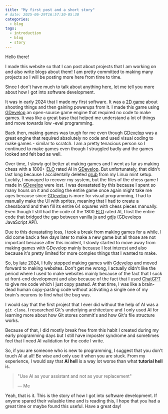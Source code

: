 ```yaml
---
title: "My first post and a short story"
# date: 2025-06-29T16:57:30-05:30
categories:
  - blog
tags:
  - introduction
  - blog
  - story
---
```


Hello there!

I made this website so that I can post about projects that I am working on and also write blogs about them! I am pretty committed to making many projects so I will be posting more here from time to time.

Since I don't have much to talk about anything here, let me tell you more about how I got into software development.

It was in early 2024 that I made my first software. It was a [2D game](https://en.wikipedia.org/wiki/2D_computer_graphics) about shooting things and then gaining powerups from it. I made this game using [GDevelop](https://gdevelop.io/) an open-source game engine that required no code to make games. It was like a great base that helped me understand a lot of things and move towards low -evel programming.

Back then, making games was tough for me even though [GDevelop](https://gdevelop.io/) was a great engine that required absolutely no code and used visual coding to make games - similar to scratch. I am a pretty tenacious person so I continued to make games even though I struggled badly and the games looked and felt bad as well.

Over time, I slowly got better at making games and I went as far as making chess with a 1800+ [ELO](https://en.wikipedia.org/wiki/Elo_rating_system) rated AI in [GDevelop](https://gdevelop.io/). But unfortunately, that didn't last long because I accidentally deleted [grub](https://en.wikipedia.org/wiki/GNU_GRUB) from my Linux mint setup. Luckily, I managed to recover my system, but the files of the chess game I made in [GDevelop](https://gdevelop.io/) were lost. I was devastated by this because I spent so many hours on it and coding the entire game once again might take me ages because since [GDevelop](https://gdevelop.io/) is more for visual programming, I had to manually make the UI with sprites, meaning that I had to create a chessboard and then fill its entire 64 squares with chess pieces manually. Even though I still had the code of the 1800 [ELO](https://en.wikipedia.org/wiki/Elo_rating_system) rated AI, I lost the entire code that bridged the gap between vanilla js and [gdjs](https://docs.gdevelop.io/GDJS%20Runtime%20Documentation/modules/gdjs.html) (GDevelops JavaScript API).

Due to this devastating loss, I took a break from making games for a while. I did come back a few days later to make a new game but all those are not important because after this incident, I slowly started to move away from making games with [GDevelop](https://gdevelop.io/) mainly because I lost interest and also because it's pretty limited for more complex things that I wanted to make.

So, by late 2024, I fully stopped making games with [Gdevelop](https://gdevelop.io/) and moved forward to making websites.
Don't get me wrong, I actually didn't like the period where I used to make websites mainly because of the fact that I suck at front-end development and also because of the fact that I used [ChatGPT](https://en.wikipedia.org/wiki/ChatGPT) to give me code which I just copy pasted. At that time, I was like a brain-dead human copy-pasting code without activating a single one of my brain's neurons to find what the bug was.

I would say that the first project that I ever did without the help of AI was a `git clone`. I researched Git's underlying architecture and I only used AI for learning more about how Git stores commit's and how Git's file structure works.

Because of that, I did mostly break free from this habit I created during my early programming days but I still have imposter syndrome and sometimes feel that I need AI validation for the code I write.

So, if you are someone who is new to programming, I suggest that you don't touch AI at all! Be wise and only use it when you are stuck. From my experience, I would say that **AI hell** is a way lot worse than what **tutorial hell** is.

> "Use AI as your assistant and not as your replacement"
>
> — Me

Yeah, that is it. This is the story of how I got into software development. If anyone spared their valuable time and is reading this, I hope that you had a great time or maybe found this useful. Have a great day!
